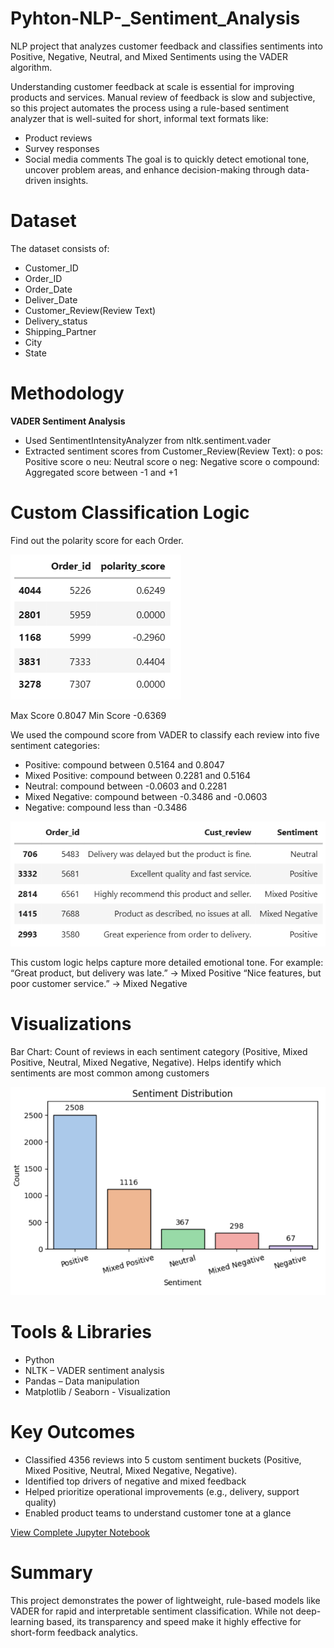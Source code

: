 # Pyhton-NLP-_Sentiment_Analysis
NLP project that analyzes customer feedback and classifies sentiments into Positive, Negative, Neutral, and Mixed Sentiments using the VADER algorithm.

Understanding customer feedback at scale is essential for improving products and services. Manual review of feedback is slow and subjective, so this project automates the process using a rule-based sentiment analyzer that is well-suited for short, informal text formats like:
* Product reviews
* Survey responses
* Social media comments
The goal is to quickly detect emotional tone, uncover problem areas, and enhance decision-making through data-driven insights.

# Dataset
The dataset consists of:
  * Customer_ID
  * Order_ID
  * Order_Date
  * Deliver_Date
  * Customer_Review(Review Text)
  * Delivery_status
  * Shipping_Partner
  * City
  * State

# Methodology
**VADER Sentiment Analysis**
  * Used SentimentIntensityAnalyzer from nltk.sentiment.vader
  * Extracted sentiment scores from Customer_Review(Review Text):
    o	pos: Positive score
    o	neu: Neutral score
    o	neg: Negative score
    o	compound: Aggregated score between -1 and +1

# Custom Classification Logic
Find out the polarity score for each Order.

![](/Images_Sentiment/Polarity%20Score.png)

Max Score 0.8047
Min Score -0.6369

We used the compound score from VADER to classify each review into five sentiment categories:
* Positive: compound between 0.5164 and 0.8047
* Mixed Positive: compound between 0.2281 and 0.5164
* Neutral: compound between -0.0603 and 0.2281
* Mixed Negative: compound between -0.3486 and -0.0603
* Negative: compound less than -0.3486

![](/Images_Sentiment/Reviews.png)

This custom logic helps capture more detailed emotional tone.
For example:
“Great product, but delivery was late.” → Mixed Positive
“Nice features, but poor customer service.” → Mixed Negative

# Visualizations
Bar Chart: Count of reviews in each sentiment category (Positive, Mixed Positive, Neutral, Mixed Negative, Negative).
Helps identify which sentiments are most common among customers

![](/Images_Sentiment/Chart.png)

# Tools & Libraries
  * Python
  * NLTK – VADER sentiment analysis
  * Pandas – Data manipulation
  * Matplotlib / Seaborn - Visualization

# Key Outcomes
  * Classified 4356 reviews into 5 custom sentiment buckets (Positive, Mixed Positive, Neutral, Mixed Negative, Negative).
  * Identified top drivers of negative and mixed feedback
  * Helped prioritize operational improvements (e.g., delivery, support quality)
  * Enabled product teams to understand customer tone at a glance

<a href="https://github.com/ShaguftaPathan/Pyhton-NLP_Sentiment_Analysis/blob/main/Sentiment%20Analysis_CCTV.ipynb">View Complete Jupyter Notebook</a>

# Summary
This project demonstrates the power of lightweight, rule-based models like VADER for rapid and interpretable sentiment classification. While not deep-learning based, its transparency and speed make it highly effective for short-form feedback analytics.
